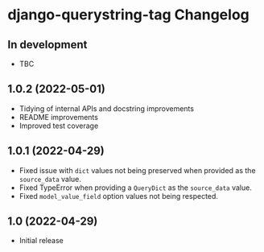 # django-querystring-tag Changelog

## In development

- TBC

## 1.0.2 (2022-05-01)

- Tidying of internal APIs and docstring improvements
- README improvements
- Improved test coverage

## 1.0.1 (2022-04-29)

- Fixed issue with `dict` values not being preserved when provided as the `source_data` value.
- Fixed TypeError when providing a `QueryDict` as the `source_data` value.
- Fixed `model_value_field` option values not being respected.

## 1.0 (2022-04-29)

- Initial release
